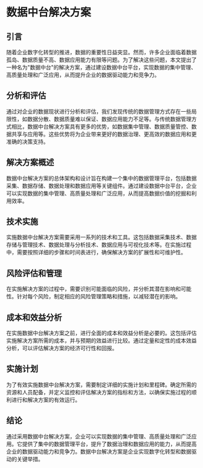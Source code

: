 # 数据中台解决方案

## 引言
随着企业数字化转型的推进，数据的重要性日益突显。然而，许多企业面临着数据孤岛、数据质量不高、数据应用能力有限等问题。为了解决这些问题，本文提出了一种名为"数据中台"的解决方案，通过建设数据中台平台，实现数据的集中管理、高质量处理和广泛应用，从而提升企业的数据驱动能力和竞争力。

## 分析和评估
通过对企业的数据现状进行分析和评估，我们发现传统的数据管理方式存在一些局限性，如数据分散、数据质量难以保证、数据应用能力不足等。与传统数据管理方式相比，数据中台解决方案具有更多的优势，如数据集中管理、数据质量管控、数据共享与应用等。这些优势将为企业带来更好的数据治理、更高效的数据应用和更准确的决策支持。

## 解决方案概述
数据中台解决方案的总体架构和设计旨在构建一个集中的数据管理平台，包括数据采集、数据存储、数据处理和数据应用等关键组件。通过建设数据中台平台，企业可以实现数据的集中管理、高质量处理和广泛应用，从而提高数据价值的挖掘和利用效率。

## 技术实施
实施数据中台解决方案需要采用一系列的技术和工具。这包括数据采集技术、数据存储与管理技术、数据处理与分析技术、数据应用与可视化技术等。在实施过程中，需要按照详细的步骤和时间表进行，确保解决方案的扩展性和可维护性。

## 风险评估和管理
在实施解决方案的过程中，需要识别可能面临的风险，并分析其潜在影响和可能性。针对每个风险，制定相应的风险管理策略和措施，以减轻潜在的影响。

## 成本和效益分析
在实施数据中台解决方案之前，进行全面的成本和效益分析是必要的。这包括评估实施解决方案所需的成本，并与预期的效益进行比较。通过定量和定性的成本效益分析，可以评估解决方案的经济可行性和回报。

## 实施计划
为了有效实施数据中台解决方案，需要制定详细的实施计划和里程碑。确定所需的资源和人员配备，并定义监控和评估解决方案的指标和方法，以确保实施过程的顺利进行和解决方案的有效运行。

## 结论
通过采用数据中台解决方案，企业可以实现数据的集中管理、高质量处理和广泛应用。它提供了集中的数据管理平台，提升了数据治理和数据应用的能力，从而提高企业的数据驱动能力和竞争力。数据中台解决方案是企业实现数字化转型和数据驱动的关键举措。


